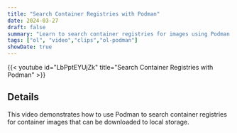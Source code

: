```yaml
---
title: "Search Container Registries with Podman"
date: 2024-03-27
draft: false
summary: "Learn to search container registries for images using Podman on Oracle Linux."
tags: ["ol", "video","clips","ol-podman"]
showDate: true
---
```


{{< youtube id="LbPptEYUjZk" title="Search Container Registries with Podman" >}}

## Details

This video demonstrates how to use Podman to search container registries for container images that can be downloaded to local storage. 